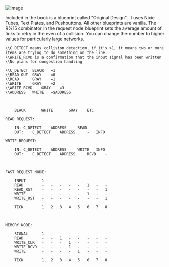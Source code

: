 ![image](https://github.com/Uaird/Factorio-Blueprints/assets/96286260/50300699-2095-479d-a1ed-ac44f80fdf2d)

Included in the book is a blueprint called "Original Design". It uses Nixie Tubes, Text Plates, and Pushbuttons. All other blueprints are vanilla.
The R%15 combinator in the request node blueprint sets the average amount of ticks to retry in the even of a collision. You can change the number to higher values for particularly large networks.

 
 
 	\\C_DETECT means collision detection, if it's >1, it means two or more items are trying to do something on the line.
	\\WRITE_RCVD is a confirmation that the input signal has been written
	\\No plans for congestion handling

	\\C_DETECT	BLACK	=1
	\\READ OUT	GRAY	=0
	\\READ		GRAY	=1
	\\WRITE		GRAY	=2
	\\WRITE_RCVD	GRAY	=3
	\\ADDRESS	WHITE	=$ADDRESS



		BLACK		WHITE		GRAY	ETC

	READ REQUEST:
	
 		IN:	C_DETECT	ADDRESS		READ	-
		OUT:	C_DETECT	ADDRESS		-	INFO

	WRITE REQUEST:
	
		IN:	C_DETECT	ADDRESS		WRITE	INFO
		OUT:	C_DETECT	ADDRESS		RCVD	-



	FAST REQUEST NODE:
	
		INPUT 		1	-	-	-	-	-	-	-
		READ 		-	-	-	-	-	1	-	-
		READ_RST	-	-	-	-	-	-	-	1
		WRITE		-	-	-	-	-	1	-	-
		WRITE_RST	-	-	-	-	-	-	-	1
		
		TICK		1	2	3	4	5	6	7	8
	
	
	
	MEMORY NODE:
	
		SIGNAL		1	-	-	-	-	-	-	-
		READ		-	-	1	-	-	-	-	-
		WRITE_CLR	-	-	-	1	-	-	-	-
		WRITE_RCVD	-	-	-	1	-	-	-	-
		WRITE		-	-	-	-	1	-	-	-
		
		TICK		1	2	3	4	5	6	7	8
